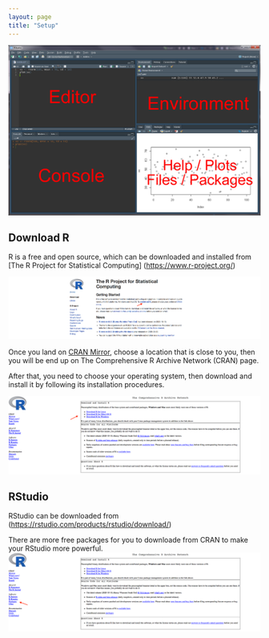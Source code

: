 ```yaml
---
layout: page
title: "Setup"
---
```


![Screenshot of main code listing](/fig/howto-use-R-for-dataanalysis-4.png)

## Download R
R is a free and open source, which can be downloaded and installed from [The R Project for Statistical Computing] (https://www.r-project.org/)

![Screenshot of main code listing](/fig/howto-use-R-for-dataanalysis-1.png)


Once you land on [CRAN Mirror](https://mirror.rcg.sfu.ca/mirror/CRAN/), choose a location that is close to you, then you will be end up on The Comprehensive R Archive Network (CRAN) page. 

After that, you need to choose your operating system, then download and install it by following its installation procedures.

![Screenshot of main code listing](/fig/howto-use-R-for-dataanalysis-2.png)


## RStudio

RStudio can be downloaded from (https://rstudio.com/products/rstudio/download/)

There are more free packages for you to downloade from CRAN to make your RStudio more powerful.
![Screenshot of main code listing](/fig/howto-use-R-for-dataanalysis-3.png)
